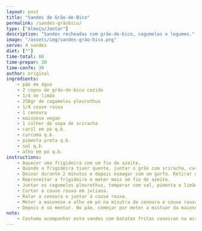 ```yaml
---
layout: post
title: "Sandes de Grão-de-Bico"
permalink: /sandes-grãobico/
type: ["Almoço/Jantar"]
description: "Sandes recheadas com grão-de-bico, cogumelos e legumes."
image: "/assets/img/sandes-grão-bico.png"
serve: 4 sandes
diet: [""]
time-total: 60
time-prepar: 30
time-confe: 30
author: original
ingredients: 
    - pão de água
    - 2 copos de grão-de-bico cozido
    - 1/4 de limão
    - 250gr de cogumelos pleurothus
    - 1/4 couve rouxa
    - 1 cenoura
    - maionese vegan
    - 1 colher de sopa de sriracha
    - caril em pó q.b.
    - curcuma q.b.
    - pimenta preta q.b.
    - sal q.b.
    - alho em pó q.b.
instructions:
    - Aquecer uma frigideira com um fio de azeite. 
    - Quando a frigideira tiver quente, juntar o grão com sriracha, caril, curcuma, pimenta preta e sal.
    - Deixar durante 2 minutos e depois esmagar com um garfo. Retirar do fogão e guardar.
    - Reproveitar a frigideira e meter mais um fio de azeite.
    - Juntar os cogumelos pleurothus, temperar com sal, pimenta e limão. Deixar dourar dos dois lados. Retirar do fogão e guardar.
    - Cortar a couve rouxa em juliana.
    - Ralar a cenoura e juntar à couve rouxa.
    - Meter a maionese e alho em pó na misutra de cenoura e couve rouxa. Ir acrescentando a gosto.
    - Depois é só montar. No pão, começar por meter a mistuar da maionese com couve rouxa e cenoura. Por cima o grão de bico, e depois os cogumelos.
note:
    - Costumo acompanhar esta sandes com batatas fritas caseiras na air fryer.
---
```

